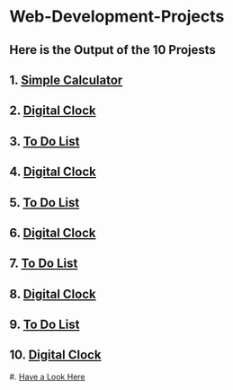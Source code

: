 # Web-Development-Projects 
## Here is the Output of the 10 Projests

## 1. [Simple Calculator](https://ashutosh-pmishra.github.io/Web-Development-Project/1-Simple_Calculator/)
## 2. [Digital Clock]()
## 3. [To Do List]()
## 4. [Digital Clock]()
## 5. [To Do List]()
## 6. [Digital Clock]()
## 7. [To Do List]()
## 8. [Digital Clock]()
## 9. [To Do List]()
## 10. [Digital Clock]()

#. [Have a Look Here](https://www.youtube.com/c/SimplifiedLearner)
